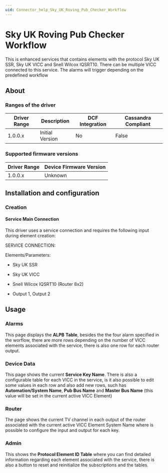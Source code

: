```yaml
---
uid: Connector_help_Sky_UK_Roving_Pub_Checker_Workflow
---
```


# Sky UK Roving Pub Checker Workflow

This is enhanced services that contains elements with the protocol Sky UK SSR, Sky UK VICC and Snell Wilcox IQSRT10. There can be multiple VICC connected to this service. The alarms will trigger depending on the predefined workflow

## About

### Ranges of the driver

| **Driver Range** | **Description** | **DCF Integration** | **Cassandra Compliant** |
|------------------|-----------------|---------------------|-------------------------|
| 1.0.0.x          | Initial Version | No                  | False                   |

### Supported firmware versions

| **Driver Range** | **Device Firmware Version** |
|------------------|-----------------------------|
| 1.0.0.x          | Unknown                     |

## Installation and configuration

### Creation

#### Service Main Connection

This driver uses a service connection and requires the following input during element creation:

SERVICE CONNECTION:

Elements/Parameters:

- Sky UK SSR

- Sky UK VICC

- Snell Wilcox IQSRT10 (Router 8x2)

- Output 1, Output 2

## Usage

### Alarms

This page displays the **ALPB** **Table**, besides the the four alarm specified in the worflow, there are more rows depending on the number of VICC elements associated with the service, there is also one row for each router output.

### Device Data

This page shows the current **Service Key Name**. There is also a configurable table for each VICC in the service, is it also possible to edit some values in each row and also add new rows, such has **Automation/System Name**, **Pub Bus Name** and **Master Bus Name** (this value will be set in the current active VICC Element)

### Router

The page shows the current TV channel in each output of the router associated with the current active VICC Element System Name where is possible to configure the input and output for each key.

### Admin

This shows the **Protocol Element ID Table** where you can find detailed information regarding each element associated with the service, there is also a button to reset and reinitialize the subscriptions and the tables.
